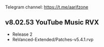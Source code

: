 Telegram channel:
https://t.me/aarifzone

## v8.02.53 YouTube Music RVX
- Release 2
- ReVanced-Extended/Patches-v5.4.1.rvp
